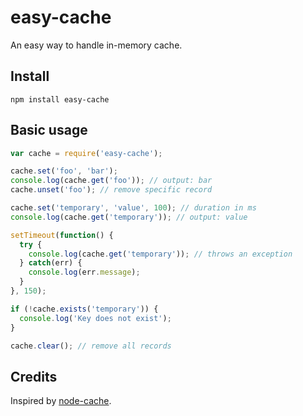 # easy-cache

An easy way to handle in-memory cache.

## Install

```
npm install easy-cache
```

## Basic usage

```javascript
var cache = require('easy-cache');

cache.set('foo', 'bar');
console.log(cache.get('foo')); // output: bar
cache.unset('foo'); // remove specific record

cache.set('temporary', 'value', 100); // duration in ms
console.log(cache.get('temporary')); // output: value

setTimeout(function() {
  try {
    console.log(cache.get('temporary')); // throws an exception
  } catch(err) {
    console.log(err.message);
  }
}, 150);

if (!cache.exists('temporary')) {
  console.log('Key does not exist');
}

cache.clear(); // remove all records
```

## Credits

Inspired by [node-cache][1].

[1]: https://github.com/ptarjan/node-cache